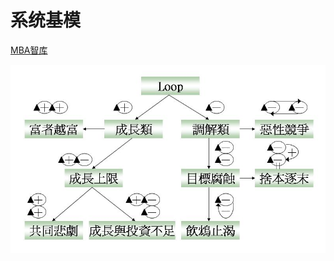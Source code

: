 # 系统基模 
[MBA智库](https://wiki.mbalib.com/wiki/%E7%B3%BB%E7%BB%9F%E5%9F%BA%E6%A8%A1)

![系统基模](../img/系统基模整理.jpg "系统基模整理")

